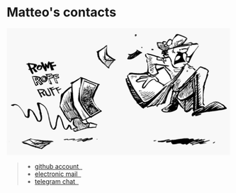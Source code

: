 # Matteo's contacts

![](pics/mail.png)

> - [github account $~$<i class="fas fa-share-alt"></i>](https://github.com/matteogiorgi)
> - [electronic mail $~$<i class="far fa-envelope-open"></i>](mailto:matteo.giorgi@protonmail.com)
> - [telegram chat $~$<i class="far fa-comment"></i>](https://t.me/geoteodotnet)
